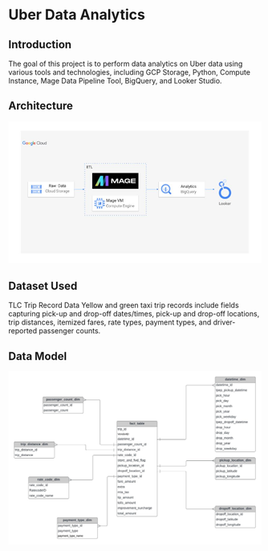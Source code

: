 
# Uber Data Analytics

## Introduction
The goal of this project is to perform data analytics on Uber data using various tools and technologies, including GCP Storage, Python, Compute Instance, Mage Data Pipeline Tool, BigQuery, and Looker Studio.

## Architecture

![Image](https://github.com/anudeep-ga/uber_data_analytics/blob/main/architecture.jpg?raw=true)

## Dataset Used
TLC Trip Record Data Yellow and green taxi trip records include fields capturing pick-up and drop-off dates/times, pick-up and drop-off locations, trip distances, itemized fares, rate types, payment types, and driver-reported passenger counts.

## Data Model

![Image](https://github.com/anudeep-ga/uber_data_analytics/blob/main/data_model.jpeg?raw=true)

